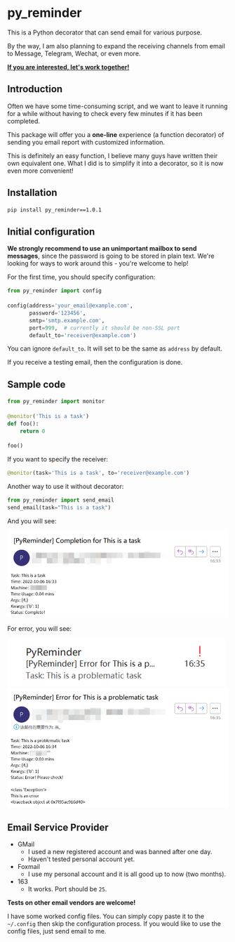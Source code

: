 # py_reminder
This is a Python decorator that can send email for various purpose.

By the way, I am also planning to expand the receiving channels from email to Message, Telegram, Wechat, or even more.

<u>**If you are interested, let's work together!**</u>

## Introduction
Often we have some time-consuming script, and we want to leave it running for a while without having to check every few minutes if it has been completed.

This package will offer you a **one-line** experience (a function decorator) of sending you email report with customized information.

This is definitely an easy function, I believe many guys have written their own equivalent one. What I did is to simplify it into a decorator, so it is now even more convenient!

## Installation
```bash
pip install py_reminder==1.0.1
```

## Initial configuration
**We strongly recommend to use an unimportant mailbox to send messages**, since the password is going to be stored in plain text. We're looking for ways to work around this - you're welcome to help!

For the first time, you should specify configuration:
```python
from py_reminder import config

config(address='your_email@example.com',
       password='123456',
       smtp='smtp.example.com',
       port=999,  # currently it should be non-SSL port
       default_to='receiver@example.com')
```
You can ignore `default_to`. It will set to be the same as `address` by default.

If you receive a testing email, then the configuration is done.

## Sample code

```python
from py_reminder import monitor

@monitor('This is a task')
def foo():
	return 0
	
foo()
```

If you want to specify the receiver:
```python
@monitor(task='This is a task', to='receiver@example.com')
```

Another way to use it without decorator:
```python
from py_reminder import send_email
send_email(task="This is a task")
```

And you will see:

<img src="./assets/image/complete.png">

For error, you will see:

<img src="./assets/image/err_abstract.png">

<img src="./assets/image/err.png">

## Email Service Provider
- GMail
    - I used a new registered account and was banned after one day.
    - Haven't tested personal account yet.
- Foxmail
    - I use my personal account and it is all good up to now (two months).
- 163
    - It works. Port should be `25`.

**Tests on other email vendors are welcome!**

I have some worked config files. You can simply copy paste it to the `~/.config` then skip the configuration process. If you would like to use the config files, just send email to me.